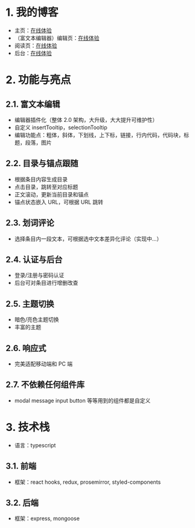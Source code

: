 # 1. 我的博客

- 主页：[在线体验](http://www.trigold.tech/)
- （富文本编辑器）编辑页：[在线体验](http://www.trigold.tech/edit/articles/638e2cf04b6f17eaafbcd240)
- 阅读页：[在线体验](http://www.trigold.tech/articles/638e2cf04b6f17eaafbcd240)
- 后台：[在线体验](http://www.trigold.tech/admin)

# 2. 功能与亮点

## 2.1. 富文本编辑

- 编辑器插件化（整体 2.0 架构，大升级，大大提升可维护性）
- 自定义 insertTooltip，selectionTooltip
- 编辑功能点：粗体，斜体，下划线，上下标，链接，行内代码，代码块，标题，段落，图片

## 2.2. 目录与锚点跟随

- 根据条目内容生成目录
- 点击目录，跳转至对应标题
- 正文滚动，更新当前目录和锚点
- 锚点状态嵌入 URL，可根据 URL 跳转

## 2.3. 划词评论

- 选择条目内一段文本，可根据选中文本差异化评论（实现中...）

## 2.4. 认证与后台

- 登录/注册与密码认证
- 后台可对条目进行增删改查

## 2.5. 主题切换

- 暗色/亮色主题切换
- 丰富的主题

## 2.6. 响应式

- 完美适配移动端和 PC 端

## 2.7. 不依赖任何组件库

- modal message input button 等等用到的组件都是自定义

# 3. 技术栈

- 语言：typescript

## 3.1. 前端

- 框架：react hooks, redux, prosemirror, styled-components

## 3.2. 后端

- 框架：express, mongoose
